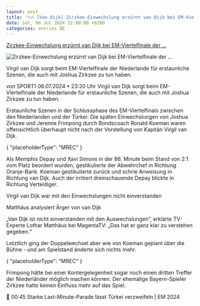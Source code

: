 ```yaml
---
layout: post
title: "🔥🔥 [Van Dijk] Zirzkee-Einwechslung erzürnt van Dijk bei EM-Viertelfinale der ..."
date: Sat, 06 Jul 2024 22:00:00 +0200
categories: entries DE
---
```

[Zirzkee-Einwechslung erzürnt van Dijk bei EM-Viertelfinale der ...](https://www.sport1.de/news/fussball/em/2024/07/zirzkee-einwechslung-erzurnt-van-dijk-bei-em-viertelfinale-der-niederlande)

![Zirzkee-Einwechslung erzürnt van Dijk bei EM-Viertelfinale der ...](https://reshape.sport1.de/c/t/17bd7624-7803-47d1-b92c-8485cb5f6127/1200x630)

Virgil van Dijk sorgt beim EM-Viertelfinale der Niederlande für erstaunliche Szenen, die auch mit Joshua Zirkzee zu tun haben.

von SPORT1 06.07.2024 • 23:20 Uhr Virgil van Dijk sorgt beim EM-Viertelfinale der Niederlande für erstaunliche Szenen, die auch mit Joshua Zirkzee zu tun haben.

Erstaunliche Szenen in der Schlussphase des EM-Viertelfinals zwischen den Niederlanden und der Türkei: Die späten Einwechslungen von Joshua Zirkzee und Jeremie Frimpong durch Bondscoach Ronald Koeman waren offensichtlich überhaupt nicht nach der Vorstellung von Kapitän Virgil van Dijk.

{ "placeholderType": "MREC" }

Als Memphis Depay und Xavi Simons in der 86. Minute beim Stand von 2:1 vom Platz beordert wurden, gestikulierte der Abwehrchef in Richtung Oranje-Bank. Koeman gestikulierte zurück und schrie Anweisung in Richtung van Dijk. Auch der irritiert dreinschauende Depay blickte in Richtung Verteidiger.

Virgil van Dijk war mit den Einwechslungen nicht einverstanden

Matthäus analysiert Ärger von van Dijk

„Van Dijk ist nicht einverstanden mit den Auswechslungen“, erklärte TV-Experte Lothar Matthäus bei MagentaTV: „Das hat er ganz klar zu verstehen gegeben.“

Letztlich ging der Doppelwechsel aber wie von Koeman geplant über die Bühne - und am Spielstand änderte sich nichts mehr.

{ "placeholderType": "MREC" }

Frimpong hätte bei einer Kontergelegenheit sogar noch einen dritten Treffer der Niederländer möglich machen können. Der ehemalige Bayern-Spieler Zirkzee hatte keinen Einfluss mehr auf das Spiel.

 00:45 Starke Last-Minute-Parade lässt Türkei verzweifeln | EM 2024

